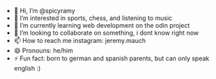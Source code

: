 - 👋 Hi, I’m @spicyramy
- 👀 I’m interested in sports, chess, and listening to music
- 🌱 I’m currently learning web development on the odin project
- 💞️ I’m looking to collaborate on something, i dont know right now
- 📫 How to reach me instagram: jeremy.mauch
- 😄 Pronouns: he/him
- ⚡ Fun fact: born to german and spanish parents, but can only speak english :)

<!---
spicyramy/spicyramy is a ✨ special ✨ repository because its `README.md` (this file) appears on your GitHub profile.
You can click the Preview link to take a look at your changes.
--->
